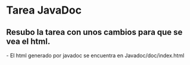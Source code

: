 <h1> Tarea JavaDoc </h1>
<h2> Resubo la tarea con unos cambios para que se vea el html. </h2>
- El html generado por javadoc se encuentra en Javadoc/doc/index.html
